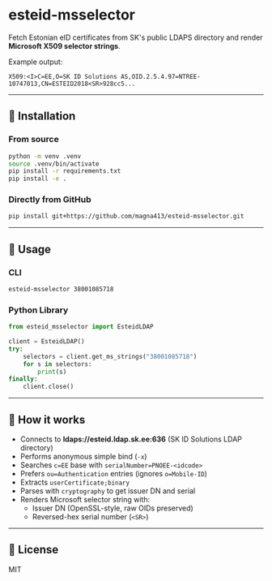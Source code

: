 # esteid-msselector

Fetch Estonian eID certificates from SK's public LDAPS directory and render **Microsoft X509 selector strings**.

Example output:

```
X509:<I>C=EE,O=SK ID Solutions AS,OID.2.5.4.97=NTREE-10747013,CN=ESTEID2018<SR>928cc5...
```

---

## 🚀 Installation

### From source

```bash
python -m venv .venv
source .venv/bin/activate
pip install -r requirements.txt
pip install -e .
```

### Directly from GitHub

```bash
pip install git+https://github.com/magna413/esteid-msselector.git
```

---

## 🔧 Usage

### CLI

```bash
esteid-msselector 38001085718
```

### Python Library

```python
from esteid_msselector import EsteidLDAP

client = EsteidLDAP()
try:
    selectors = client.get_ms_strings("38001085718")
    for s in selectors:
        print(s)
finally:
    client.close()
```

---

## 📝 How it works

- Connects to **ldaps://esteid.ldap.sk.ee:636** (SK ID Solutions LDAP directory)  
- Performs anonymous simple bind (`-x`)  
- Searches `c=EE` base with `serialNumber=PNOEE-<idcode>`  
- Prefers `ou=Authentication` entries (ignores `o=Mobile-ID`)  
- Extracts `userCertificate;binary`  
- Parses with `cryptography` to get issuer DN and serial  
- Renders Microsoft selector string with:
  - Issuer DN (OpenSSL-style, raw OIDs preserved)
  - Reversed-hex serial number (`<SR>`)

---

## 📄 License

MIT
